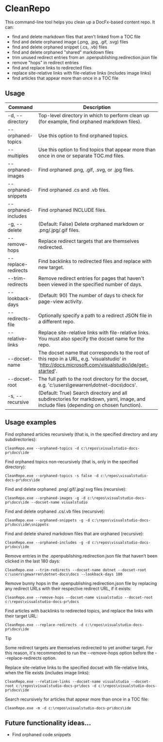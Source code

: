 # CleanRepo

This command-line tool helps you clean up a DocFx-based content repo. It can:

- find and delete markdown files that aren't linked from a TOC file
- find and delete orphaned image (.png, .jpg, .gif, .svg) files
- find and delete orphaned snippet (.cs, .vb) files
- find and delete orphaned "shared" markdown files
- trim unused redirect entries from an .openpublishing.redirection.json file
- remove "hops" in redirect entries
- find and replace links to redirected files
- replace site-relative links with file-relative links (includes image links)
- find articles that appear more than once in a TOC file

## Usage

| Command | Description |
| - | - |
| -d, --directory | Top-level directory in which to perform clean up (for example, find orphaned markdown files). |
| --orphaned-topics | Use this option to find orphaned topics. |
| --multiples | Use this option to find topics that appear more than once in one or separate TOC.md files. |
| --orphaned-images | Find orphaned .png, .gif, .svg, or .jpg files. |
| --orphaned-snippets | Find orphaned .cs and .vb files. |
| --orphaned-includes | Find orphaned INCLUDE files. |
| -g, --delete | (Default: False) Delete orphaned markdown or .png/.jpg/.gif files. |
| --remove-hops | Replace redirect targets that are themselves redirected. |
| --replace-redirects | Find backlinks to redirected files and replace with new target. |
| --trim-redirects | Remove redirect entries for pages that haven't been viewed in the specified number of days. |
| --lookback-days | (Default: 90) The number of days to check for page-view activity. |
| --redirects-file | Optionally specify a path to a redirect JSON file in a different repo. |
| --relative-links | Replace site-relative links with file-relative links.  You must also specify the docset name for the repo. |
| --docset-name | The docset name that corresponds to the root of this repo in a URL, e.g. 'visualstudio' in 'http://docs.microsoft.com/visualstudio/ide/get-started'. |
| --docset-root | The full path to the root directory for the docset, e.g. 'c:\users\gewarren\dotnet-docs\docs'. |
| -s, --recursive | (Default: True) Search directory and all subdirectories for markdown, yaml, image, and include files (depending on chosen function). |

## Usage examples

Find orphaned articles recursively (that is, in the specified directory and any subdirectories):

```
CleanRepo.exe --orphaned-topics -d c:\repos\visualstudio-docs-pr\docs\ide
```

Find orphaned topics non-recursively (that is, only in the specified directory):

```
CleanRepo.exe --orphaned-topics -s false -d c:\repos\visualstudio-docs-pr\docs\ide
```

Find and delete orphaned .png/.gif/.jpg/.svg files (recursive):

```
CleanRepo.exe --orphaned-images -g -d c:\repos\visualstudio-docs-pr\docs\ide --docset-name visualstudio
```

Find and delete orphaned .cs/.vb files (recursive):

```
CleanRepo.exe --orphaned-snippets -g -d c:\repos\visualstudio-docs-pr\docs\ide\snippets
```

Find and delete shared markdown files that are orphaned (recursive):

```
CleanRepo.exe --orphaned-includes -g -d c:\repos\visualstudio-docs-pr\docs\ide
```

Remove entries in the .openpublishing.redirection.json file that haven't been clicked in the last 180 days:

```
CleanRepo.exe --trim-redirects --docset-name dotnet --docset-root c:\users\gewarren\dotnet-docs\docs --lookback-days 180
```

Remove bunny hops in the .openpublishing.redirection.json file by replacing any redirect URLs with their respective redirect URL, if it exists:

```
CleanRepo.exe --remove-hops --docset-name visualstudio --docset-root c:\repos\visualstudio-docs-pr\docs
```

Find articles with backlinks to redirected topics, and replace the links with their target URL:

```
CleanRepo.exe --replace-redirects -d c:\repos\visualstudio-docs-pr\docs\ide
```

> [!TIP]
> Some redirect targets are themselves redirected to yet another target. For this reason, it's recommended to run the --remove-hops option before the --replace-redirects option.

Replace site-relative links to the specified docset with file-relative links, when the file exists (includes image links):

```
CleanRepo.exe --relative-links --docset-name visualstudio --docset-root c:\repos\visualstudio-docs-pr\docs -d c:\repos\visualstudio-docs-pr\docs\ide
```

Search recursively for articles that appear more than once in a TOC file:

```
CleanRepo.exe -m -d c:\repos\visualstudio-docs-pr\docs\ide
```

## Future functionality ideas...

- Find orphaned code snippets
